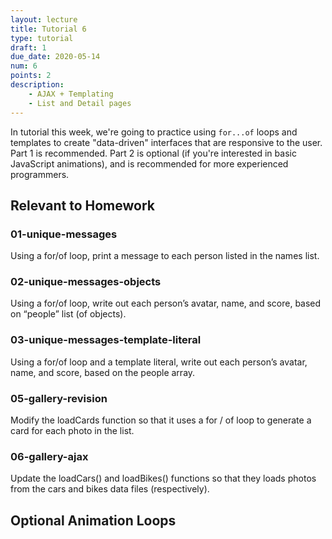```yaml
---
layout: lecture
title: Tutorial 6
type: tutorial
draft: 1
due_date: 2020-05-14
num: 6
points: 2
description:
    - AJAX + Templating
    - List and Detail pages
---
```



In tutorial this week, we're going to practice using `for...of` loops and templates to create "data-driven" interfaces that are responsive to the user. Part 1 is recommended. Part 2 is optional (if you're interested in basic JavaScript animations), and is recommended for more experienced programmers.

## Relevant to Homework

### 01-unique-messages
Using a for/of loop, print a message to each person listed in the names list.

### 02-unique-messages-objects
Using a for/of loop, write out each person’s avatar, name, and score, based on “people” list (of objects).

### 03-unique-messages-template-literal
Using a for/of loop and a template literal, write out each person’s avatar, name, and score, based on the people array.

### 05-gallery-revision
Modify the loadCards function so that it uses a for / of loop to generate a card for each photo in the list.

### 06-gallery-ajax
Update the loadCars() and loadBikes() functions so that they loads photos from the cars and bikes data files (respectively).

## Optional Animation Loops
